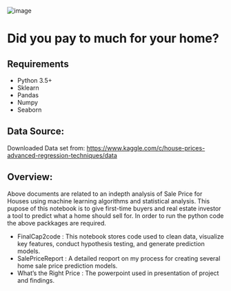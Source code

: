 
![image](https://www.puyallup.com/wp-content/uploads/2017/01/323.jpg)
# Did you pay to much for your home?
## Requirements
+ Python 3.5+
+ Sklearn
+ Pandas
+ Numpy
+ Seaborn

## Data Source:
Downloaded Data set from: https://www.kaggle.com/c/house-prices-advanced-regression-techniques/data

## Overview:
Above documents are related to an indepth analysis of Sale Price for Houses using machine learning algorithms and statistical analysis. This pupose of this notebook is to give first-time buyers and real estate investor a tool to predict what a home should sell for. In order to run the python code the above packkages are required. 
+ FinalCap2code : This notebook stores code used to clean data, visualize key features, conduct hypothesis testing, and generate prediction models.
+ SalePriceReport : A detailed reoport on my process for creating several home sale price prediction models.
+ What’s the Right Price : The powerpoint used in presentation of project and findings.

